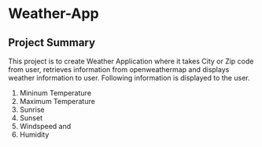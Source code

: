 # Weather-App

## Project Summary
This project is to create Weather Application where it takes City or Zip code from user, retrieves information from openweathermap and displays weather information to user. Following information is displayed to the user.
1. Mininum Temperature
2. Maximum Temperature
3. Sunrise 
4. Sunset
5. Windspeed and 
6. Humidity
